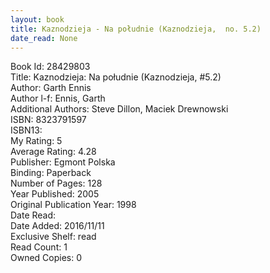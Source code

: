 ```yaml
---
layout: book
title: Kaznodzieja - Na południe (Kaznodzieja,  no. 5.2)
date_read: None
---
```


Book Id: 28429803<br />
Title: Kaznodzieja: Na południe (Kaznodzieja, #5.2)<br />
Author: Garth Ennis<br />
Author l-f: Ennis, Garth<br />
Additional Authors: Steve Dillon, Maciek Drewnowski<br />
ISBN: 8323791597<br />
ISBN13: <br />
My Rating: 5<br />
Average Rating: 4.28<br />
Publisher: Egmont Polska<br />
Binding: Paperback<br />
Number of Pages: 128<br />
Year Published: 2005<br />
Original Publication Year: 1998<br />
Date Read: <br />
Date Added: 2016/11/11<br />
Exclusive Shelf: read<br />
Read Count: 1<br />
Owned Copies: 0<br />

